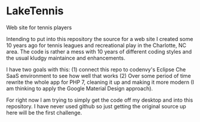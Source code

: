 # LakeTennis
Web site for tennis players

Intending to put into this repository the source for a web site I created some 10 years ago for tennis leagues and recreational play in the Charlotte, NC area. The code is rather a mess with 10 years of different coding styles and the usual kludgy maintaince and enhancements.

I have two goals with this: (1) connect this repo to codenvy's Eclipse Che SaaS environment to see how well that works (2) Over some period of time rewrite the whole app for PHP 7, cleaning it up and making it more modern (I am thinking to apply the Google Material Design approach).

For right now I am trying to simply get the code off my desktop and into this repository. I have never used github so just getting the original source up here will be the first challenge.
